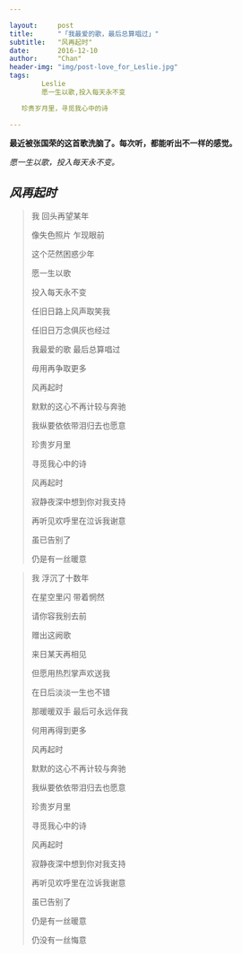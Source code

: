 ```yaml
---

layout:     post
title:      "「我最爱的歌，最后总算唱过」"
subtitle:   "风再起时"
date:       2016-12-10
author:     "Chan"
header-img: "img/post-love_for_Leslie.jpg"
tags:
​        Leslie
​        愿一生以歌,投入每天永不变

​	珍贵岁月里，寻觅我心中的诗

---
```


**最近被张国荣的这首歌洗脑了。每次听，都能听出不一样的感觉。**

*愿一生以歌，投入每天永不变。*

## ***风再起时***

> 我	 回头再望某年
>
> 像失色照片	 乍现眼前
>
> 这个茫然困惑少年
>
> 愿一生以歌
>
> 投入每天永不变
>
> 任旧日路上风声取笑我
>
> 任旧日万念俱灰也经过
>
> 我最爱的歌	 最后总算唱过
>
> 毋用再争取更多
>
> 风再起时 
>
> 默默的这心不再计较与奔驰
>
> 我纵要依依带泪归去也愿意
>
> 珍贵岁月里
>
> 寻觅我心中的诗
>
> 风再起时
>
> 寂静夜深中想到你对我支持
>
> 再听见欢呼里在泣诉我谢意
>
> 虽已告别了
>
> 仍是有一丝暖意

> 我	 浮沉了十数年
>
> 在星空里闪	 带着惘然
>
> 请你容我别去前
>
> 赠出这阙歌
>
> 来日某天再相见
>
> 但愿用热烈掌声欢送我
>
> 在日后淡淡一生也不错
>
> 那暖暖双手	最后可永远伴我
>
> 何用再得到更多
>
> 风再起时
>
> 默默的这心不再计较与奔驰
>
> 我纵要依依带泪归去也愿意
>
> 珍贵岁月里
>
> 寻觅我心中的诗
>
> 风再起时
>
> 寂静夜深中想到你对我支持
>
> 再听见欢呼里在泣诉我谢意
>
> 虽已告别了
>
> 仍是有一丝暖意
>
> 仍没有一丝悔意